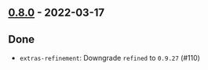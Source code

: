 ## [0.8.0](https://github.com/Kevin-Lee/extras/issues?utf8=%E2%9C%93&q=is%3Aissue+is%3Aclosed+-label%3Ainvalid+milestone%3Amilestone8) - 2022-03-17

## Done
* `extras-refinement`: Downgrade `refined` to `0.9.27` (#110)
